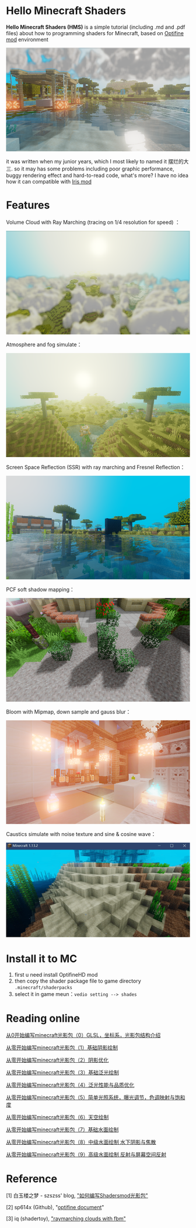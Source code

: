 
# Hello Minecraft Shaders

**Hello Minecraft Shaders (HMS)** is a simple tutorial (including .md and .pdf files) about how to programming shaders for Minecraft, based on [Optifine mod](https://github.com/sp614x/optifine) environment

![image-20211231142134849](README.assets/image-20211231142134849.png)



it was written when my junior years, which I most likely to named it 摆烂的大三. so it may has some problems including poor graphic performance, buggy rendering effect and hard-to-read code, what's more? I have no idea how it can compatible with [Iris mod](https://github.com/IrisShaders/Iris)



# Features

Volume Cloud with Ray Marching (tracing on 1/4 resolution for speed) ：

![image-20211228173111194](README.assets/image-20211228172433715.png)



Atmosphere and fog simulate：

![image-20211227105950704](README.assets/image-20211227105950704.png)



Screen Space Reflection (SSR) with ray marching and Fresnel Reflection：

![image-20211227104528872](README.assets/image-20211227104528872.png)



PCF soft shadow mapping：

![image-20211227103553606](README.assets/image-20211227103553606.png)



Bloom with Mipmap, down sample and gauss blur：

![image-20211227105430895](README.assets/image-20211227105430895.png)



Caustics simulate with noise texture and sine & cosine wave：

<div align="center"><img src="README.assets/20201009214559165.gif"></div>






# Install it to MC

1. first u need install OptifineHD mod
2. then copy the shader package file to game directory `.minecraft/shaderpacks`
3. select it in game meun：`vedio setting --> shades`



# Reading online 

[从0开始编写minecraft光影包（0）GLSL，坐标系，光影包结构介绍](https://blog.csdn.net/weixin_44176696/article/details/108152896)

[从零开始编写minecraft光影包（1）基础阴影绘制](https://blog.csdn.net/weixin_44176696/article/details/108625077)

[从零开始编写minecraft光影包（2）阴影优化](https://blog.csdn.net/weixin_44176696/article/details/108637819)

[从零开始编写minecraft光影包（3）基础泛光绘制](https://blog.csdn.net/weixin_44176696/article/details/108672719)

[从零开始编写minecraft光影包（4）泛光性能与品质优化](https://blog.csdn.net/weixin_44176696/article/details/108692525)

[从零开始编写minecraft光影包（5）简单光照系统，曝光调节，色调映射与饱和度](https://blog.csdn.net/weixin_44176696/article/details/108909824)

[从零开始编写minecraft光影包（6）天空绘制](https://blog.csdn.net/weixin_44176696/article/details/108943499)

[从零开始编写minecraft光影包（7）基础水面绘制](https://blog.csdn.net/weixin_44176696/article/details/108951799)

[从零开始编写minecraft光影包（8）中级水面绘制 水下阴影与焦散](https://blog.csdn.net/weixin_44176696/article/details/108984693)

[从零开始编写minecraft光影包（9）高级水面绘制 反射与屏幕空间反射](https://blog.csdn.net/weixin_44176696/article/details/109189603)



# Reference

[1] 白玉楼之梦 - szszss' blog, ["如何编写Shadersmod光影包"](http://blog.hakugyokurou.net/)

[2] sp614x (Github), "[optifine document](https://github.com/sp614x/optifine)"

[3] iq (shadertoy), ["raymarching clouds with fbm"](https://www.shadertoy.com/view/XslGRr)

